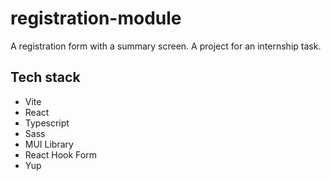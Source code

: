 # registration-module
A registration form with a summary screen. A project for an internship task.

## Tech stack
- Vite
- React
- Typescript
- Sass
- MUI Library
- React Hook Form
- Yup
